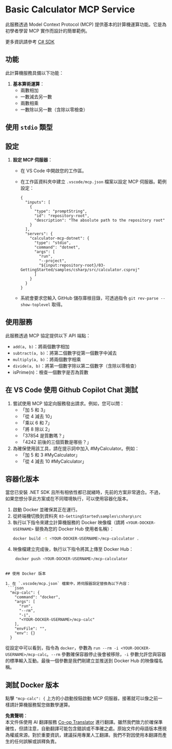 <!--
CO_OP_TRANSLATOR_METADATA:
{
  "original_hash": "882aae00f1d3f007e20d03b883f44afa",
  "translation_date": "2025-07-13T22:13:44+00:00",
  "source_file": "03-GettingStarted/samples/csharp/README.md",
  "language_code": "mo"
}
-->
# Basic Calculator MCP Service

此服務透過 Model Context Protocol (MCP) 提供基本的計算機運算功能。它是為初學者學習 MCP 實作而設計的簡單範例。

更多資訊請參考 [C# SDK](https://github.com/modelcontextprotocol/csharp-sdk)

## 功能

此計算機服務具備以下功能：

1. **基本算術運算**：
   - 兩數相加
   - 一數減去另一數
   - 兩數相乘
   - 一數除以另一數（含除以零檢查）

## 使用 `stdio` 類型

## 設定

1. **設定 MCP 伺服器**：
   - 在 VS Code 中開啟您的工作區。
   - 在工作區資料夾中建立 `.vscode/mcp.json` 檔案以設定 MCP 伺服器。範例設定：

     ```jsonc
     {
       "inputs": [
         {
           "type": "promptString",
           "id": "repository-root",
           "description": "The absolute path to the repository root"
         }
       ],
       "servers": {
         "calculator-mcp-dotnet": {
           "type": "stdio",
           "command": "dotnet",
           "args": [
             "run",
             "--project",
             "${input:repository-root}/03-GettingStarted/samples/csharp/src/calculator.csproj"
           ]
         }
       }
     }
     ```

   - 系統會要求您輸入 GitHub 儲存庫根目錄，可透過指令 `git rev-parse --show-toplevel` 取得。

## 使用服務

此服務透過 MCP 協定提供以下 API 端點：

- `add(a, b)`：將兩個數字相加
- `subtract(a, b)`：將第二個數字從第一個數字中減去
- `multiply(a, b)`：將兩個數字相乘
- `divide(a, b)`：將第一個數字除以第二個數字（含除以零檢查）
- isPrime(n)：檢查一個數字是否為質數

## 在 VS Code 使用 Github Copilot Chat 測試

1. 嘗試使用 MCP 協定向服務發出請求。例如，您可以問：
   - 「加 5 和 3」
   - 「從 4 減去 10」
   - 「乘以 6 和 7」
   - 「將 8 除以 2」
   - 「37854 是質數嗎？」
   - 「4242 前後的三個質數是哪些？」
2. 為確保使用該工具，請在提示詞中加入 #MyCalculator。例如：
   - 「加 5 和 3 #MyCalculator」
   - 「從 4 減去 10 #MyCalculator」

## 容器化版本

當您已安裝 .NET SDK 且所有相依性都已就緒時，先前的方案非常適合。不過，如果您想分享此方案或在不同環境執行，可以使用容器化版本。

1. 啟動 Docker 並確保其正在運行。
1. 從終端機切換到資料夾 `03-GettingStarted\samples\csharp\src`
1. 執行以下指令來建立計算機服務的 Docker 映像檔（請將 `<YOUR-DOCKER-USERNAME>` 替換為您的 Docker Hub 使用者名稱）：
   ```bash
   docker build -t <YOUR-DOCKER-USERNAME>/mcp-calculator .
   ```
1. 映像檔建立完成後，執行以下指令將其上傳至 Docker Hub：
   ```bash
    docker push <YOUR-DOCKER-USERNAME>/mcp-calculator
  ```

## 使用 Docker 版本

1. 在 `.vscode/mcp.json` 檔案中，將伺服器設定替換為以下內容：
   ```json
    "mcp-calc": {
      "command": "docker",
      "args": [
        "run",
        "--rm",
        "-i",
        "<YOUR-DOCKER-USERNAME>/mcp-calc"
      ],
      "envFile": "",
      "env": {}
    }
   ```
   從設定中可以看到，指令為 `docker`，參數為 `run --rm -i <YOUR-DOCKER-USERNAME>/mcp-calc`。`--rm` 參數確保容器停止後會被移除，`-i` 參數允許您與容器的標準輸入互動。最後一個參數是我們剛建立並推送到 Docker Hub 的映像檔名稱。

## 測試 Docker 版本

點擊 `"mcp-calc": {` 上方的小啟動按鈕啟動 MCP 伺服器，接著就可以像之前一樣請計算機服務幫您做數學運算。

**免責聲明**：  
本文件係使用 AI 翻譯服務 [Co-op Translator](https://github.com/Azure/co-op-translator) 進行翻譯。雖然我們致力於確保準確性，但請注意，自動翻譯可能包含錯誤或不準確之處。原始文件的母語版本應視為權威來源。對於重要資訊，建議採用專業人工翻譯。我們不對因使用本翻譯而產生的任何誤解或誤釋負責。